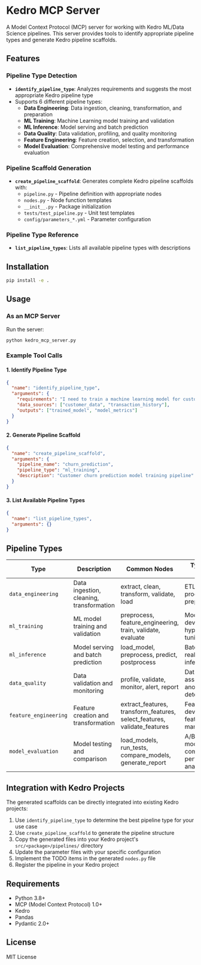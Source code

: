# Kedro MCP Server

A Model Context Protocol (MCP) server for working with Kedro ML/Data Science pipelines. This server provides tools to identify appropriate pipeline types and generate Kedro pipeline scaffolds.

## Features

### Pipeline Type Detection
- **`identify_pipeline_type`**: Analyzes requirements and suggests the most appropriate Kedro pipeline type
- Supports 6 different pipeline types:
  - **Data Engineering**: Data ingestion, cleaning, transformation, and preparation
  - **ML Training**: Machine Learning model training and validation 
  - **ML Inference**: Model serving and batch prediction
  - **Data Quality**: Data validation, profiling, and quality monitoring
  - **Feature Engineering**: Feature creation, selection, and transformation
  - **Model Evaluation**: Comprehensive model testing and performance evaluation

### Pipeline Scaffold Generation
- **`create_pipeline_scaffold`**: Generates complete Kedro pipeline scaffolds with:
  - `pipeline.py` - Pipeline definition with appropriate nodes
  - `nodes.py` - Node function templates
  - `__init__.py` - Package initialization
  - `tests/test_pipeline.py` - Unit test templates
  - `config/parameters_*.yml` - Parameter configuration

### Pipeline Type Reference
- **`list_pipeline_types`**: Lists all available pipeline types with descriptions

## Installation

```bash
pip install -e .
```

## Usage

### As an MCP Server

Run the server:
```bash
python kedro_mcp_server.py
```

### Example Tool Calls

#### 1. Identify Pipeline Type
```json
{
  "name": "identify_pipeline_type",
  "arguments": {
    "requirements": "I need to train a machine learning model for customer churn prediction",
    "data_sources": ["customer_data", "transaction_history"],
    "outputs": ["trained_model", "model_metrics"]
  }
}
```

#### 2. Generate Pipeline Scaffold
```json
{
  "name": "create_pipeline_scaffold", 
  "arguments": {
    "pipeline_name": "churn_prediction",
    "pipeline_type": "ml_training",
    "description": "Customer churn prediction model training pipeline"
  }
}
```

#### 3. List Available Pipeline Types
```json
{
  "name": "list_pipeline_types",
  "arguments": {}
}
```

## Pipeline Types

| Type | Description | Common Nodes | Typical Use Cases |
|------|-------------|--------------|------------------|
| `data_engineering` | Data ingestion, cleaning, transformation | extract, clean, transform, validate, load | ETL/ELT processes, data preparation |
| `ml_training` | ML model training and validation | preprocess, feature_engineering, train, validate, evaluate | Model development, hyperparameter tuning |
| `ml_inference` | Model serving and batch prediction | load_model, preprocess, predict, postprocess | Batch scoring, real-time inference |
| `data_quality` | Data validation and monitoring | profile, validate, monitor, alert, report | Data quality assurance, anomaly detection |
| `feature_engineering` | Feature creation and transformation | extract_features, transform_features, select_features, validate_features | Feature development, feature store management |
| `model_evaluation` | Model testing and comparison | load_models, run_tests, compare_models, generate_report | A/B testing, model comparison, performance analysis |

## Integration with Kedro Projects

The generated scaffolds can be directly integrated into existing Kedro projects:

1. Use `identify_pipeline_type` to determine the best pipeline type for your use case
2. Use `create_pipeline_scaffold` to generate the pipeline structure
3. Copy the generated files into your Kedro project's `src/<package>/pipelines/` directory
4. Update the parameter files with your specific configuration
5. Implement the TODO items in the generated `nodes.py` file
6. Register the pipeline in your Kedro project

## Requirements

- Python 3.8+
- MCP (Model Context Protocol) 1.0+
- Kedro
- Pandas
- Pydantic 2.0+

## License

MIT License